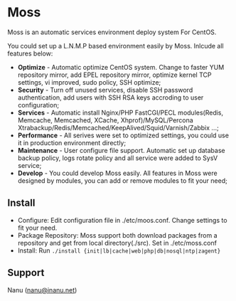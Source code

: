 # Moss

Moss is an automatic services environment deploy system For CentOS.

You could set up a L.N.M.P based environment easily by Moss. Inlcude all features below:

* **Optimize** - Automatic optimize CentOS system. Change to faster YUM repository mirror, add EPEL repository mirror, optimize kernel TCP settings, vi improved, sudo policy, SSH optimize;
* **Security** - Turn off unused services, disable SSH password authentication, add users with SSH RSA keys accroding to user configuration;
* **Services** - Automatic install Nginx/PHP FastCGI/PECL modules(Redis, Memcache, Memcached, XCache, Xhprof)/MySQL/Percona Xtrabackup/Redis/Memcached/KeepAlived/Squid/Varnish/Zabbix ...;
* **Performance** - All serives were set to optimized settings, you could use it in production environment directly;
* **Maintenance** - User configure file support. Automatic set up database backup policy, logs rotate policy and all service were added to SysV service;
* **Develop** - You could develop Moss easily. All features in Moss were designed by modules, you can add or remove modules to fit your need;

## Install
* Configure: Edit configuration file in ./etc/moos.conf. Change settings to fit your need.
* Package Repository: Moss support both download packages from a repository and get from local directory(./src). Set in ./etc/moss.conf
* Install: Run ```./install {init|lb|cache|web|php|db|nosql|ntp|zagent} ```

## Support
Nanu (nanu@inanu.net)
